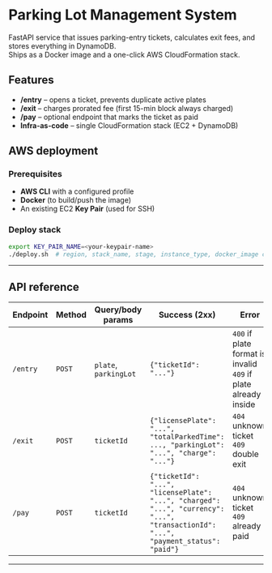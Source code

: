 # Parking Lot Management System

FastAPI service that issues parking-entry tickets, calculates exit fees, and stores everything in DynamoDB.  
Ships as a Docker image and a one-click AWS CloudFormation stack.

## Features

* **/entry** – opens a ticket, prevents duplicate active plates
* **/exit**  – charges prorated fee (first 15-min block always charged)
* **/pay**   – optional endpoint that marks the ticket as paid
* **Infra-as-code** – single CloudFormation stack (EC2 + DynamoDB)

## AWS deployment

### Prerequisites

* **AWS CLI** with a configured profile
* **Docker** (to build/push the image)
* An existing EC2 **Key Pair** (used for SSH)

### Deploy stack

```bash
export KEY_PAIR_NAME=<your-keypair-name>
./deploy.sh  # region, stack_name, stage, instance_type, docker_image can be tweaked at the top of the deployment script
```

---

## API reference

| Endpoint | Method | Query/body params     | Success (2xx)                                                                                                                      | Error                                                             |
| -------- | ------ | --------------------- | -----------------------------------------------------------------------------------------------------------------------------------| ------------------------------------------------------------------|
| `/entry` | `POST` | `plate`, `parkingLot` | `{"ticketId": "..."}`                                                                                                              | `400` if plate format is invalid<br>`409` if plate already inside |
| `/exit`  | `POST` | `ticketId`            | `{"licensePlate": "...", "totalParkedTime": ..., "parkingLot": "...", "charge": "..."}`                                            | `404` unknown ticket<br>`409` double exit                         |
| `/pay`   | `POST` | `ticketId`            | `{"ticketId": "...", "licensePlate": "...", "charged": "...", "currency": "...", "transactionId": "...", "payment_status": "paid"}`| `404` unknown ticket<br>`409` already paid                        |

---
